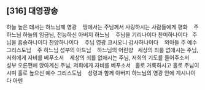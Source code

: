 ## [316] 대영광송

하늘 높은 데서는 하느님께 영광   
땅에서는 주님께서 사랑하시는 사람들에게 평화   
주 하느님 하늘의 임금님, 전능하신 아버지 하느님   
주님을 기리나이다 찬미하나이다  
주님을 흠숭하나이다 찬양하나이다   
주님 영광 크시오니 감사하나이다   
외아들 주 예수 그리스도님   
주 하느님 성부의 아드님   
하느님의 어린양  
세상의 죄를 없애시는 주님, 저희에게 자비를 베푸소서   
세상의 죄를 없애시는 주님, 저희의 기도를 들어주소서   
성부 오른편에 앉아계신 주님, 저희에게 자비를 베푸소서  
홀로 거룩하시고 홀로 주님이시며 홀로 높으신 예수 그리스도님   
성령과 함께 아버지 하느님의 영광 안에 계시나이다 아멘
